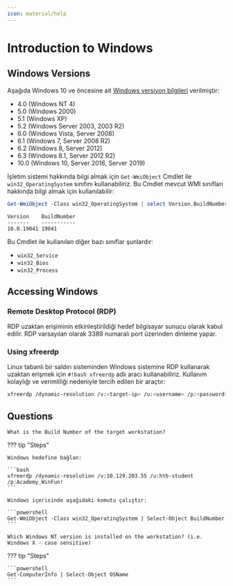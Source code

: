 ```yaml
---
icon: material/help
---
```


# Introduction to Windows

## Windows Versions

Aşağıda Windows 10 ve öncesine ait [Windows versiyon bilgileri](https://learn.microsoft.com/en-us/windows/win32/sysinfo/operating-system-version) verilmiştir:

* 4.0 (Windows NT 4)
* 5.0 (Windows 2000)
* 5.1 (Windows XP)
* 5.2 (Windows Server 2003, 2003 R2)
* 6.0 (Windows Vista, Server 2008)
* 6.1 (Windows 7, Server 2008 R2)
* 6.2 (Windows 8, Server 2012)
* 6.3 (Windows 8.1, Server 2012 R2)
* 10.0 (Windows 10, Server 2016, Server 2019)

İşletim sistemi hakkında bilgi almak için `Get-WmiObject` Cmdlet ile `win32_OperatingSystem` sınıfını kullanabiliriz. Bu Cmdlet mevcut WMI sınıfları hakkında bilgi almak için kullanılabilir:

```powershell
Get-WmiObject -Class win32_OperatingSystem | select Version,BuildNumber
```

```text title="Output"
Version    BuildNumber
-------    -----------
10.0.19041 19041
```

Bu Cmdlet ile kullanılan diğer bazı sınıflar şunlardır:

* `win32_Service`
* `win32_Bios`
* `win32_Process`

## Accessing Windows

### Remote Desktop Protocol (RDP)

RDP uzaktan erişiminin etkinleştirildiği hedef bilgisayar sunucu olarak kabul edilir. RDP varsayılan olarak 3389 numaralı port üzerinden dinleme yapar.

### Using xfreerdp

Linux tabanlı bir saldırı sisteminden Windows sistemine RDP kullanarak uzaktan erişmek için `#!bash xfreerdp` adlı aracı kullanabiliriz. Kullanım kolaylığı ve verimliliği nedeniyle tercih edilen bir araçtır:

```bash
xfreerdp /dynamic-resolution /v:<target-ip> /u:<username> /p:<password>
```

## Questions

```text
What is the Build Number of the target workstation?
```

??? tip "Steps"

    Windows hedefine bağlan:

    ```bash
    xfreerdp /dynamic-resolution /v:10.129.203.55 /u:htb-student /p:Academy_WinFun!
    ```

    Windows içerisinde aşağıdaki komutu çalıştır:

    ```powershell
    Get-WmiObject -Class win32_OperatingSystem | Select-Object BuildNumber
    ```

```text
Which Windows NT version is installed on the workstation? (i.e. Windows X - case sensitive)
```

??? tip "Steps"

    ```powershell
    Get-ComputerInfo | Select-Object OSName
    ```
